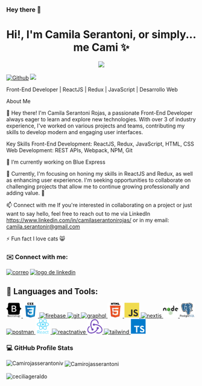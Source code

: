 ### Hey there 👋

<h1 align="center">Hi!, I'm Camila Serantoni, or simply... me Cami ✨</h1>

<p align="center">
  <a href="https://github.com/DenverCoder1/readme-typing-svg">
    <img src="https://readme-typing-svg.demolab.com/?lines=Front end%20web%20developer;%203%20years%20of%20coding%20experience;Always%20learning%20new%20things&font=Fira%20Code&center=true&width=440&height=45&color=f75c7e&vCenter=true&pause=1000&size=22" /></a>
</p>

[![Github](https://img.shields.io/github/followers/Camirojasserantoni?label=Follow&style=social)](https://github.com/Camirojasserantoni)
![](https://visitor-badge.laobi.icu/badge?page_id=Camirojasserantoni.Camirojasserantoni)

Front-End Developer | ReactJS | Redux | JavaScript | Desarrollo Web

About Me

 👋 Hey there! I'm Camila Serantoni Rojas, a passionate Front-End Developer always eager to learn and explore new technologies. With over 3 of industry experience,
I've worked on various projects and teams, contributing my skills to develop modern and engaging user interfaces.

Key Skills
Front-End Development: ReactJS, Redux, JavaScript, HTML, CSS
Web Development: REST APIs, Webpack, NPM, Git

 🔭 I’m currently working on Blue Express 

🌱  Currently, I'm focusing on honing my skills in ReactJS and Redux, as well as enhancing user experience. 
 I'm seeking opportunities to collaborate on challenging projects that allow me to continue growing professionally and adding value. 💞️

📫 Connect with me
If you're interested in collaborating on a project or just want to say hello, feel free to reach out to me via LinkedIn  https://www.linkedin.com/in/camilaserantonirojas/ or in my email: camila.serantonir@gmail.com

⚡ Fun fact I love cats 😸

<h3 align="left">✉️ Connect with me:</h3>
<p align="left">
<a href="mailto:camila.serantonir@gmail.com"> <img src="https://cdn-icons-png.flaticon.com/512/726/726623.png" alt="correo" width="30" height="30" style="vertical-align:top"></a> 
<a href="https://www.linkedin.com/in/camilaserantonirojas/" target="_blank"><img  src="https://raw.githubusercontent.com/rahuldkjain/github-profile-readme-generator/master/src/images/icons/Social/linked-in-alt.svg" alt="logo de linkedin" height="30" width="30" /></a>

</p>

## 🧰 Languages and Tools:

<p align="left">  <a href="https://getbootstrap.com" target="_blank" rel="noreferrer"> <img src="https://raw.githubusercontent.com/devicons/devicon/master/icons/bootstrap/bootstrap-plain-wordmark.svg" alt="bootstrap" width="40" height="40"/> </a> <a href="https://www.w3schools.com/css/" target="_blank" rel="noreferrer"> <img src="https://raw.githubusercontent.com/devicons/devicon/master/icons/css3/css3-original-wordmark.svg" alt="css3" width="40" height="40"/> </a>  <a href="https://firebase.google.com/" target="_blank" rel="noreferrer"> <img src="https://www.vectorlogo.zone/logos/firebase/firebase-icon.svg" alt="firebase" width="40" height="40"/> </a> <a href="https://git-scm.com/" target="_blank" rel="noreferrer"> <img src="https://www.vectorlogo.zone/logos/git-scm/git-scm-icon.svg" alt="git" width="40" height="40"/> </a> <a href="https://graphql.org" target="_blank" rel="noreferrer"> <img src="https://www.vectorlogo.zone/logos/graphql/graphql-icon.svg" alt="graphql" width="40" height="40"/> </a> <a href="https://www.w3.org/html/" target="_blank" rel="noreferrer"> <img src="https://raw.githubusercontent.com/devicons/devicon/master/icons/html5/html5-original-wordmark.svg" alt="html5" width="40" height="40"/> </a> <a href="https://developer.mozilla.org/en-US/docs/Web/JavaScript" target="_blank" rel="noreferrer"> <img src="https://raw.githubusercontent.com/devicons/devicon/master/icons/javascript/javascript-original.svg" alt="javascript" width="40" height="40"/> </a>  <a href="https://nextjs.org/" target="_blank" rel="noreferrer"> <img src="https://cdn.worldvectorlogo.com/logos/nextjs-2.svg" alt="nextjs" width="40" height="40"/> </a> <a href="https://nodejs.org" target="_blank" rel="noreferrer"> <img src="https://raw.githubusercontent.com/devicons/devicon/master/icons/nodejs/nodejs-original-wordmark.svg" alt="nodejs" width="40" height="40"/> </a> <a href="https://www.postgresql.org" target="_blank" rel="noreferrer"> <img src="https://raw.githubusercontent.com/devicons/devicon/master/icons/postgresql/postgresql-original-wordmark.svg" alt="postgresql" width="40" height="40"/> </a> <a href="https://postman.com" target="_blank" rel="noreferrer"> <img src="https://www.vectorlogo.zone/logos/getpostman/getpostman-icon.svg" alt="postman" width="40" height="40"/> </a>  <a href="https://reactjs.org/" target="_blank" rel="noreferrer"> <img src="https://raw.githubusercontent.com/devicons/devicon/master/icons/react/react-original-wordmark.svg" alt="react" width="40" height="40"/> </a> <a href="https://reactnative.dev/" target="_blank" rel="noreferrer"> <img src="https://reactnative.dev/img/header_logo.svg" alt="reactnative" width="40" height="40"/> </a> <a href="https://redux.js.org" target="_blank" rel="noreferrer"> <img src="https://raw.githubusercontent.com/devicons/devicon/master/icons/redux/redux-original.svg" alt="redux" width="40" height="40"/> </a> <a href="https://tailwindcss.com/" target="_blank" rel="noreferrer"> <img src="https://www.vectorlogo.zone/logos/tailwindcss/tailwindcss-icon.svg" alt="tailwind" width="40" height="40"/> </a> <a href="https://www.typescriptlang.org/" target="_blank" rel="noreferrer"> <img src="https://raw.githubusercontent.com/devicons/devicon/master/icons/typescript/typescript-original.svg" alt="typescript" width="40" height="40"/> </a> </p>

 <h3>💻 GitHub Profile Stats</h3>
<p><img align="left" src="https://github-readme-stats.vercel.app/api/top-langs?username=Camirojasserantoni&theme=radical&show_icons=true&locale=en&layout=compact" alt="Camirojasserantoniv" /></p>
<p>&nbsp;<img align="center" src="https://github-readme-stats.vercel.app/api?username=Camirojasserantoni&theme=radical&show_icons=true&locale=en" alt="Camirojasserantoni" /></p>

<p><img align="center" src="https://github-readme-streak-stats.herokuapp.com/?user=Camirojasserantoni&theme=radical" alt="ceciliageraldo" /></p>
